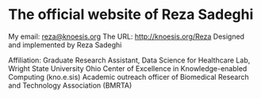 # The official website of Reza Sadeghi

My email: reza@knoesis.org
The URL: http://knoesis.org/Reza
Designed and implemented by Reza Sadeghi

Affiliation:
Graduate Research Assistant, Data Science for Healthcare Lab, Wright State University
Ohio Center of Excellence in Knowledge-enabled Computing (kno.e.sis)
Academic outreach officer of Biomedical Research and Technology Association (BMRTA)
